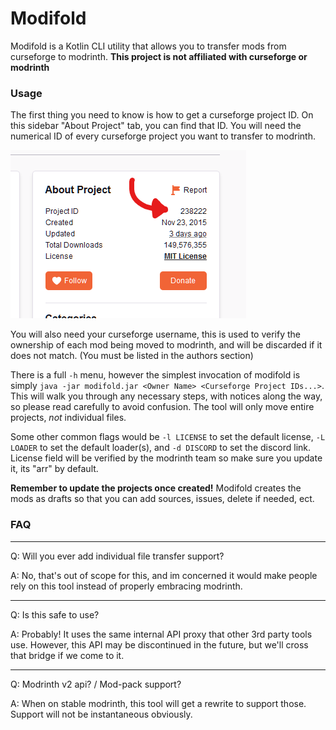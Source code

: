 # Modifold

Modifold is a Kotlin CLI utility that allows you to transfer mods from curseforge to modrinth.
**This project is not affiliated with curseforge or modrinth**

### Usage

The first thing you need to know is how to get a curseforge project ID. On this sidebar "About Project" tab, you can find that ID.
You will need the numerical ID of every curseforge project you want to transfer to modrinth.

![An image showing where the curseforge project ID is located on the project page](images/curseforge_id.png "Curseforge ID location")

You will also need your curseforge username, this is used to verify the ownership of each mod being moved to modrinth, and will be discarded if it does not match.
(You must be listed in the authors section)

There is a full `-h` menu, however the simplest invocation of modifold is simply `java -jar modifold.jar <Owner Name> <Curseforge Project IDs...>`.
This will walk you through any necessary steps, with notices along the way, so please read carefully to avoid confusion.
The tool will only move entire projects, *not* individual files.

Some other common flags would be `-l LICENSE` to set the default license, `-L LOADER` to set the default loader(s), and `-d DISCORD` to set the discord link.
License field will be verified by the modrinth team so make sure you update it, its "arr" by default.

**Remember to update the projects once created!** Modifold creates the mods as drafts so that you can add sources, issues, delete if needed, ect.

### FAQ

---
Q: Will you ever add individual file transfer support?

A: No, that's out of scope for this, and im concerned it would make people rely on this tool instead of properly embracing modrinth.

---

Q: Is this safe to use?

A: Probably! It uses the same internal API proxy that other 3rd party tools use. However, this API may be discontinued in
the future, but we'll cross that bridge if we come to it.

---

Q: Modrinth v2 api? / Mod-pack support?

A: When on stable modrinth, this tool will get a rewrite to support those. Support will not be instantaneous obviously.

